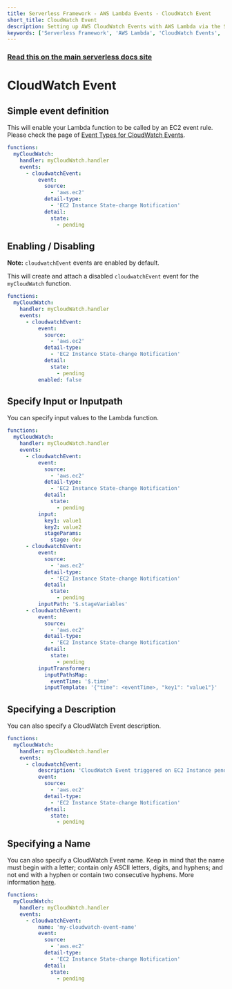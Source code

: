 ```yaml
---
title: Serverless Framework - AWS Lambda Events - CloudWatch Event
short_title: CloudWatch Event
description: Setting up AWS CloudWatch Events with AWS Lambda via the Serverless Framework
keywords: ['Serverless Framework', 'AWS Lambda', 'CloudWatch Events', 'AWS EC2']
---
```


<!-- DOCS-SITE-LINK:START automatically generated  -->

### [Read this on the main serverless docs site](https://www.serverless.com/framework/docs/providers/aws/events/cloudwatch-event)

<!-- DOCS-SITE-LINK:END -->

# CloudWatch Event

## Simple event definition

This will enable your Lambda function to be called by an EC2 event rule.
Please check the page of [Event Types for CloudWatch Events](http://docs.aws.amazon.com/AmazonCloudWatch/latest/events/EventTypes.html).

```yml
functions:
  myCloudWatch:
    handler: myCloudWatch.handler
    events:
      - cloudwatchEvent:
          event:
            source:
              - 'aws.ec2'
            detail-type:
              - 'EC2 Instance State-change Notification'
            detail:
              state:
                - pending
```

## Enabling / Disabling

**Note:** `cloudwatchEvent` events are enabled by default.

This will create and attach a disabled `cloudwatchEvent` event for the `myCloudWatch` function.

```yml
functions:
  myCloudWatch:
    handler: myCloudWatch.handler
    events:
      - cloudwatchEvent:
          event:
            source:
              - 'aws.ec2'
            detail-type:
              - 'EC2 Instance State-change Notification'
            detail:
              state:
                - pending
          enabled: false
```

## Specify Input or Inputpath

You can specify input values ​​to the Lambda function.

```yml
functions:
  myCloudWatch:
    handler: myCloudWatch.handler
    events:
      - cloudwatchEvent:
          event:
            source:
              - 'aws.ec2'
            detail-type:
              - 'EC2 Instance State-change Notification'
            detail:
              state:
                - pending
          input:
            key1: value1
            key2: value2
            stageParams:
              stage: dev
      - cloudwatchEvent:
          event:
            source:
              - 'aws.ec2'
            detail-type:
              - 'EC2 Instance State-change Notification'
            detail:
              state:
                - pending
          inputPath: '$.stageVariables'
      - cloudwatchEvent:
          event:
            source:
              - 'aws.ec2'
            detail-type:
              - 'EC2 Instance State-change Notification'
            detail:
              state:
                - pending
          inputTransformer:
            inputPathsMap:
              eventTime: '$.time'
            inputTemplate: '{"time": <eventTime>, "key1": "value1"}'
```

## Specifying a Description

You can also specify a CloudWatch Event description.

```yml
functions:
  myCloudWatch:
    handler: myCloudWatch.handler
    events:
      - cloudwatchEvent:
          description: 'CloudWatch Event triggered on EC2 Instance pending state'
          event:
            source:
              - 'aws.ec2'
            detail-type:
              - 'EC2 Instance State-change Notification'
            detail:
              state:
                - pending
```

## Specifying a Name

You can also specify a CloudWatch Event name. Keep in mind that the name must begin with a letter; contain only ASCII letters, digits, and hyphens; and not end with a hyphen or contain two consecutive hyphens. More information [here](https://docs.aws.amazon.com/AWSCloudFormation/latest/UserGuide/aws-properties-name.html).

```yml
functions:
  myCloudWatch:
    handler: myCloudWatch.handler
    events:
      - cloudwatchEvent:
          name: 'my-cloudwatch-event-name'
          event:
            source:
              - 'aws.ec2'
            detail-type:
              - 'EC2 Instance State-change Notification'
            detail:
              state:
                - pending
```
